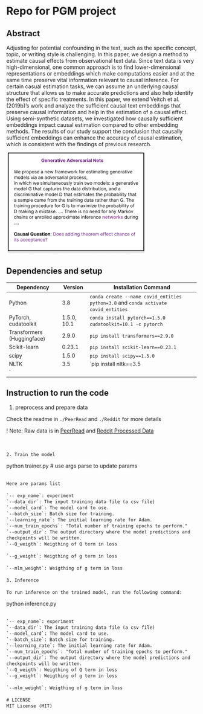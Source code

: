 # Repo for PGM project

## Abstract
Adjusting for potential confounding in the text, such as the specific concept, topic, or writing style is challenging. In this paper, we design a method to estimate causal effects from observational text data. Since text data is very high-dimensional, one common approach is to find lower-dimensional representations or embeddings which make computations easier and at the same time preserve
vital information relevant to causal inference. For certain casual estimation tasks, we can assume an underlying causal structure that allows us to make accurate predictions and also help identify the effect of specific treatments. In this paper, we extend Veitch et al. (2019b)’s work and analyze the sufficient causal text embeddings that preserve causal information and help in the estimation of a causal effect. Using semi-synthetic datasets, we investigated how causally sufficient embeddings impact causal estimation compared to other embedding methods. The results of our study support the conclusion that causally sufficient embeddings can enhance the accuracy of causal estimation, which is consistent with the findings of previous research.


![image](./images/example.jpg)

## Dependencies and setup

| Dependency | Version | Installation Command |
| ---------- | ------- | -------------------- |
| Python     | 3.8     | `conda create --name covid_entities python=3.8` and `conda activate covid_entities` |
| PyTorch, cudatoolkit    | 1.5.0, 10.1   | `conda install pytorch==1.5.0 cudatoolkit=10.1 -c pytorch` |
| Transformers (Huggingface) | 2.9.0 | `pip install transformers==2.9.0` |
| Scikit-learn | 0.23.1 | `pip install scikit-learn==0.23.1` |
| scipy        | 1.5.0  | `pip install scipy==1.5.0` |
| NLTK    | 3.5  | `pip install nltk==3.5
` |

<!--
- python 3.8
```conda create --name covid_entities python=3.8``` & ```conda activate covid_entities```
- PyTorch 1.5.0, cudatoolkit=10.1
```conda install pytorch==1.5.0 cudatoolkit=10.1 -c pytorch```
- Huggingface transformers - 2.9.0
```pip install transformers==2.9.0```
- scikit-learn 0.23.1
```pip install scikit-learn==0.23.1```
- scipy 1.5.0
```pip install scipy==1.5.0```
- ekphrasis 0.5.1
```pip install nltk==3.5```

-->

## Instruction to run the code

1. preprocess and prepare data

Check the readme in `./PeerRead` and `./Reddit` for more details

! Note: Raw data is in [PeerRead](./PeerRead/process_data/arxiv-all.tf_record.csv) and  [Reddit Processed Data](https://github.com/tejasvaidhyadev/PGM_project/releases/download/0.01/reddit_processed.csv)

```


2. Train the model

```
python trainer.py # use args parse to update params
```

Here are params list

`-- exp_name`: experiment  
`--data_dir`: The input training data file (a csv file)  
`--model_card`: The model card to use.  
`--batch_size`: Batch size for training.  
`--learning_rate`: The initial learning rate for Adam.  
`--num_train_epochs`: "Total number of training epochs to perform."   
`--output_dir`: The output directory where the model predictions and checkpoints will be written.  
`--Q_weigth`: Weigthing of Q term in loss  

`--g_weight`: Weigthing of g term in loss  

`--mlm_weight`: Weigthing of g term in loss  
                    
3. Inference

To run inference on the trained model, run the following command:

```
python inference.py 
```

`-- exp_name`: experiment  
`--data_dir`: The input training data file (a csv file)  
`--model_card`: The model card to use.  
`--batch_size`: Batch size for training.  
`--learning_rate`: The initial learning rate for Adam.  
`--num_train_epochs`: "Total number of training epochs to perform."   
`--output_dir`: The output directory where the model predictions and checkpoints will be written.  
`--Q_weigth`: Weigthing of Q term in loss  
`--g_weight`: Weigthing of g term in loss  

`--mlm_weight`: Weigthing of g term in loss

# LICENSE
MIT License (MIT)
